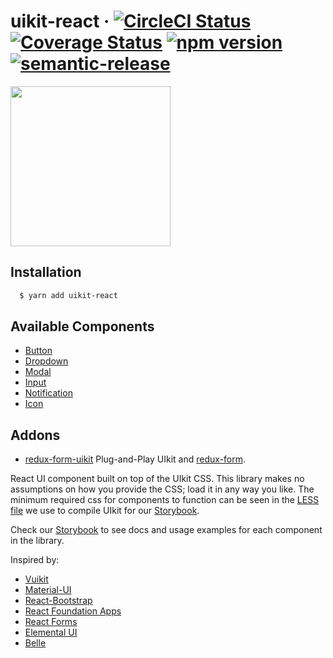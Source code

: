 # uikit-react &middot; [![CircleCI Status](https://img.shields.io/circleci/project/github/stipsan/uikit-react.svg?style=flat-square)](https://circleci.com/gh/stipsan/uikit-react) [![Coverage Status](https://img.shields.io/coveralls/stipsan/uikit-react.svg?style=flat-square)](https://coveralls.io/github/stipsan/uikit-react) [![npm version](https://img.shields.io/npm/v/uikit-react.svg?style=flat-square)](https://www.npmjs.com/package/uikit-react) [![semantic-release](https://img.shields.io/badge/%20%20%F0%9F%93%A6%F0%9F%9A%80-semantic--release-e10079.svg?style=flat-square)](https://github.com/semantic-release/semantic-release)

<img src="https://uikit-react.io/logo.svg?v2" width="256"/>

## Installation

```bash
  $ yarn add uikit-react
```

## Available Components

* [Button](http://uikit-react.io/?selectedKind=Button&selectedStory=Basic%20Usage&full=0&down=1&left=1&panelRight=0)
* [Dropdown](http://uikit-react.io/?selectedKind=Dropdown&selectedStory=Basic%20Usage&full=0&down=1&left=1&panelRight=0)
* [Modal](http://uikit-react.io/?selectedKind=Modal&selectedStory=Basic%20Usage&full=0&down=1&left=1&panelRight=0)
* [Input](http://uikit-react.io/?selectedKind=Input&selectedStory=Basic%20Usage&full=0&down=1&left=1&panelRight=0)
* [Notification](http://uikit-react.io/?selectedKind=Notification&selectedStory=Basic%20Usage&full=0&down=1&left=1&panelRight=0&downPanel=kadirahq%2Fstorybook-addon-actions%2Factions-panel)
* [Icon](http://uikit-react.io/?selectedKind=Icon&selectedStory=Basic%20Usage&full=0&down=1&left=1&panelRight=0&downPanel=kadirahq%2Fstorybook-addon-actions%2Factions-panel)

## Addons

* [redux-form-uikit](https://github.com/stipsan/redux-form-uikit) Plug-and-Play UIkit and [redux-form](https://github.com/erikras/redux-form).

React UI component built on top of the UIkit CSS.
This library makes no assumptions on how you provide the CSS; load it in any way you like.
The minimum required css for components to function can be seen in the [LESS file](.storybook/uikit.less) we use to compile UIkit for our [Storybook](http://uikit-react.io).

Check our [Storybook](http://uikit-react.io) to see docs and usage examples for each component in the library.

Inspired by:
* [Vuikit](http://vuikit.github.io/vuikit/)
* [Material-UI](http://material-ui.com/)
* [React-Bootstrap](http://react-bootstrap.github.io)
* [React Foundation Apps](https://github.com/akiran/react-foundation-apps)
* [React Forms](http://prometheusresearch.github.io/react-forms/)
* [Elemental UI](http://elemental-ui.com)
* [Belle](https://github.com/nikgraf/belle/)
